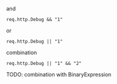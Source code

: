 and

```vcl
req.http.Debug && "1"
```

or

```vcl
req.http.Debug || "1"
```

combination

```vcl
req.http.Debug || "1" && "2"
```

TODO: combination with BinaryExpression
